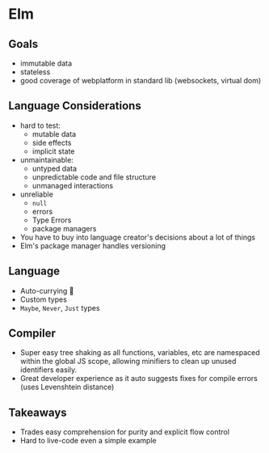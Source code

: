 # Elm

## Goals
- immutable data
- stateless
- good coverage of webplatform in standard lib (websockets, virtual dom)

## Language Considerations
- hard to test:
  - mutable data
  - side effects
  - implicit state
- unmaintainable:
  - untyped data
  - unpredictable code and file structure
  - unmanaged interactions
- unreliable
  - `null`
  - errors
  - Type Errors
  - package managers
- You have to buy into language creator's decisions about a lot of things
- Elm's package manager handles versioning

## Language
- Auto-currying :curry:
- Custom types
- `Maybe`, `Never`, `Just` types

## Compiler
- Super easy tree shaking as all functions, variables, etc are namespaced within the global JS scope, allowing minifiers to clean up unused identifiers easily.
- Great developer experience as it auto suggests fixes for compile errors (uses Levenshtein distance)

## Takeaways
- Trades easy comprehension for purity and explicit flow control
- Hard to live-code even a simple example
